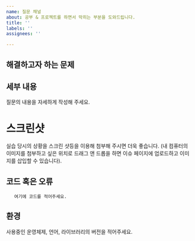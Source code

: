 ```yaml
---
name: 질문 채널
about: 공부 & 프로젝트를 하면서 막히는 부분을 도와드립니다.
title: ''
labels: ''
assignees: ''

---
```


<!--
본 양식은 질문의 막연함을 도와주기 위한 도움을 드리기 위한 것입니다. 
양식을 참고해서 자유롭게 적어주세요. 필요 없는 부분은 삭제해주세요. 
-->

## 해결하고자 하는 문제


## 세부 내용
질문의 내용을 자세하게 작성해 주세요.

# 스크린샷
실습 당시의 상황을 스크린 샷등을 이용해 첨부해 주시면 더욱 좋습니다.
(내 컴퓨터의 이미지를 첨부하고 싶은 위치로 드래그 앤 드롭을 하면 이슈 페이지에 업로드하고 이미지를 삽입할 수 있습니다).


## 코드 혹은 오류
```
   여기에 코드를 적어주세요. 
```


## 환경
사용중인 운영체제, 언어, 라이브러리의 버전을 적어주세요.
